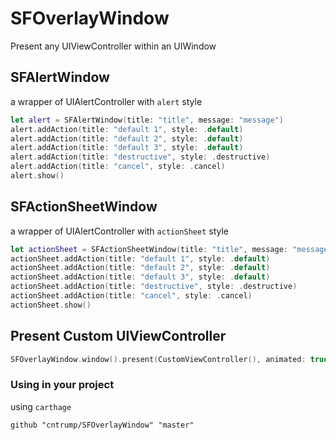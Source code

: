 # SFOverlayWindow

Present any UIViewController within an UIWindow

## SFAlertWindow

a wrapper of UIAlertController with `alert` style

```swift
let alert = SFAlertWindow(title: "title", message: "message")
alert.addAction(title: "default 1", style: .default)
alert.addAction(title: "default 2", style: .default)
alert.addAction(title: "default 3", style: .default)
alert.addAction(title: "destructive", style: .destructive)
alert.addAction(title: "cancel", style: .cancel)
alert.show()
```

## SFActionSheetWindow

a wrapper of UIAlertController with `actionSheet` style

```swift
let actionSheet = SFActionSheetWindow(title: "title", message: "message")
actionSheet.addAction(title: "default 1", style: .default)
actionSheet.addAction(title: "default 2", style: .default)
actionSheet.addAction(title: "default 3", style: .default)
actionSheet.addAction(title: "destructive", style: .destructive)
actionSheet.addAction(title: "cancel", style: .cancel)
actionSheet.show()
```

## Present Custom UIViewController

```swift
SFOverlayWindow.window().present(CustomViewController(), animated: true)
```
### Using in your project

using `carthage`

```
github "cntrump/SFOverlayWindow" "master"
```
